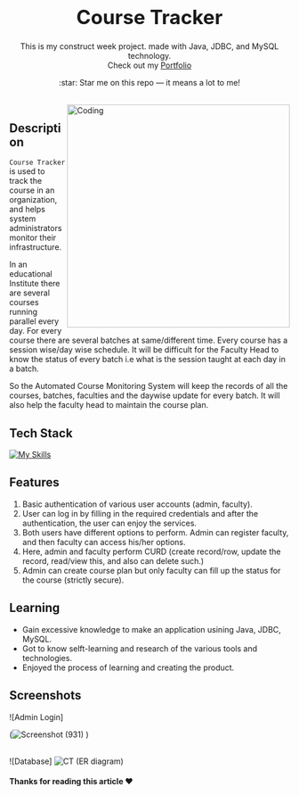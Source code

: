 
<h1 align="center" style="font-size:35px">
  <b>Course Tracker</b>
</h1>
<p align="center">
  This is my construct week project. made with Java, JDBC, and MySQL technology.
  <br/>
  Check out my <a href="https://vinu7461.github.io" target="_blank">Portfolio</a>
</p>

<p align="center">
  :star: Star me on this repo — it means a lot to me!
</p>

<br/>

<img align="right" alt="Coding" width="400" src="https://user-images.githubusercontent.com/106326042/205909166-942f1e34-2b1c-42ae-8a48-4fd80148f7ce.png">


## Description

`Course Tracker` is used to track the course in an organization, and helps system administrators monitor their infrastructure.

In an educational Institute there are several courses running parallel every day. For every course there are several batches at same/different time. Every course has a session wise/day wise schedule. It will be difficult for the Faculty Head to know the status of every batch i.e what is the session taught at each day in a batch.

So the Automated Course Monitoring System will keep the records of all the courses, batches, faculties and the daywise update for every batch. It will also help the faculty head to maintain the course plan.

## Tech Stack

[![My Skills](https://skillicons.dev/icons?i=java,spring,mysql,git,github)](http://vinu7461.github.io/)

## Features

1. Basic authentication of various user accounts (admin, faculty).
2. User can log in by filling in the required credentials and after the authentication, the user can enjoy the services.
3. Both users have different options to perform. Admin can register faculty, and then faculty can access his/her options.
4. Here, admin and faculty perform CURD (create record/row, update the record, read/view this, and also can delete such.)
5. Admin can create course plan but only faculty can fill up the status for the course (strictly secure).

## Learning

- Gain excessive knowledge to make an application usining Java, JDBC, MySQL.
- Got to know selft-learning and research of the various tools and technologies.
- Enjoyed the process of learning and creating the product.

## Screenshots

![Admin Login]

(![Screenshot (931)](https://user-images.githubusercontent.com/106326042/205910875-4b1b49ec-4f16-413e-8504-754ac564ed21.png)
)
<br/><br/>

![Database]
![CT (ER diagram)](https://user-images.githubusercontent.com/106326042/205905610-a0992769-ac9f-4947-bd81-7b40610773dc.png)




#### Thanks for reading this article ❤️
